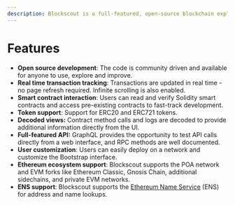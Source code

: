 ```yaml
---
description: Blockscout is a full-featured, open-source blockchain explorer
---
```


# Features

* **Open source development**: The code is community driven and available for anyone to use, explore and improve.
* **Real time transaction tracking**: Transactions are updated in real time - no page refresh required. Infinite scrolling is also enabled.
* **Smart contract interaction**: Users can read and verify Solidity smart contracts and access pre-existing contracts to fast-track development.&#x20;
* **Token support**: Support for ERC20 and ERC721 tokens.
* **Decoded views:** Contract method calls and logs are decoded to provide additional information directly from the UI.
* **Full-featured API:** GraphQL provides the opportunity to test API calls directly from a web interface, and RPC methods are well documented.
* **User customization**: Users can easily deploy on a network and customize the Bootstrap interface.
* **Ethereum ecosystem support**: Blockscout supports the POA network and EVM forks like Ethereum Classic, Gnosis Chain, additional sidechains, and private EVM networks.&#x20;
* **ENS support**: Blockscout supports the [Ethereum Name Service](https://docs.ens.domains) (ENS) for address and name lookups.&#x20;
